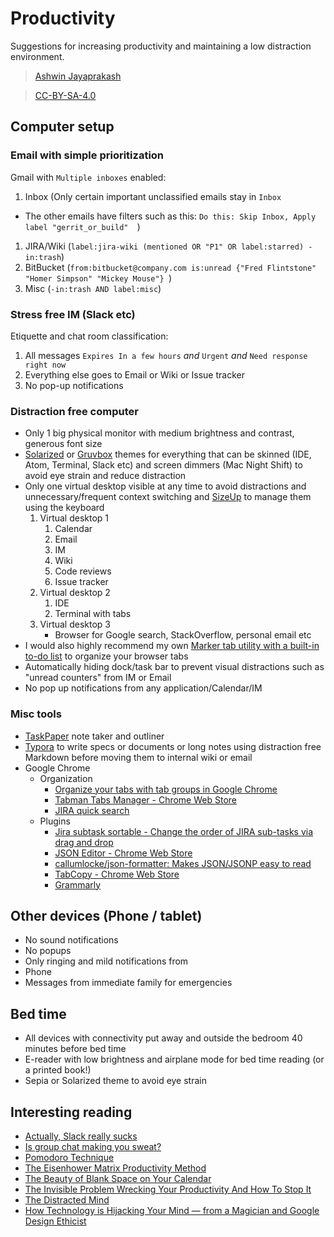 # Productivity

Suggestions for increasing productivity and maintaining a low distraction environment.

> [Ashwin Jayaprakash](https://ashwinjay.github.io/)

> [CC-BY-SA-4.0](https://creativecommons.org/licenses/by-sa/4.0/)

## Computer setup

### Email with simple prioritization

Gmail with `Multiple inboxes` enabled:
1. Inbox (Only certain important unclassified emails stay in `Inbox`
 * The other emails have filters such as this: `Do this: Skip Inbox, Apply label "gerrit_or_build"	`)
1. JIRA/Wiki (`label:jira-wiki (mentioned OR "P1" OR label:starred) -in:trash`)
1. BitBucket (`from:bitbucket@company.com is:unread {"Fred Flintstone" "Homer Simpson" "Mickey Mouse"} `)
1. Misc (`-in:trash AND label:misc`)

### Stress free IM (Slack etc)

Etiquette and chat room classification:

1. All messages `Expires In a few hours` *and* `Urgent` *and* `Need response right now`
1. Everything else goes to Email or Wiki or Issue tracker
1. No pop-up notifications

### Distraction free computer

* Only 1 big physical monitor with medium brightness and contrast, generous font size
* [Solarized](http://ethanschoonover.com/solarized) or [Gruvbox](https://www.google.com/search?q=gruvbox+theme) themes for everything that can be skinned (IDE, Atom, Terminal, Slack etc) and screen dimmers (Mac Night Shift) to avoid eye strain and reduce distraction
* Only one virtual desktop visible at any time to avoid distractions and unnecessary/frequent context switching and [SizeUp](http://www.irradiatedsoftware.com/sizeup/) to manage them using the keyboard
  1. Virtual desktop 1
     1. Calendar
     1. Email
     1. IM
     1. Wiki
     1. Code reviews
     1. Issue tracker
  1. Virtual desktop 2
     1. IDE
     1. Terminal with tabs
  1. Virtual desktop 3
     * Browser for Google search, StackOverflow, personal email etc
* I would also highly recommend my own [Marker tab utility with a built-in to-do list](https://github.com/AshwinJay/todo) to organize your browser tabs
* Automatically hiding dock/task bar to prevent visual distractions such as "unread counters" from IM or Email
* No pop up notifications from any application/Calendar/IM

### Misc tools
* [TaskPaper](https://www.taskpaper.com/) note taker and outliner
* [Typora](https://typora.io/) to write specs or documents or long notes using distraction free Markdown before moving them to internal wiki or email
* Google Chrome
  * Organization
    * [Organize your tabs with tab groups in Google Chrome](https://blog.google/products/chrome/manage-tabs-with-google-chrome/)
    * [Tabman Tabs Manager - Chrome Web Store](https://chrome.google.com/webstore/detail/tabman-tabs-manager/hgmnkflcjcohihpdcniifjbafcdelhlm)  
    * [JIRA quick search](https://stackoverflow.com/questions/17239740/add-jira-quick-search-to-chrome-omnibox)
  * Plugins
    * [Jira subtask sortable - Change the order of JIRA sub-tasks via drag and drop](https://github.com/gaerae/jira-subtask-sortable)  
    * [JSON Editor - Chrome Web Store](https://chrome.google.com/webstore/detail/json-editor/lhkmoheomjbkfloacpgllgjcamhihfaj)  
    * [callumlocke/json-formatter: Makes JSON/JSONP easy to read](https://github.com/callumlocke/json-formatter)  
    * [TabCopy - Chrome Web Store](https://chrome.google.com/webstore/detail/tabcopy/micdllihgoppmejpecmkilggmaagfdmb)  
    * [Grammarly](http://grammarly.com/)

## Other devices (Phone / tablet)

* No sound notifications
* No popups
* Only ringing and mild notifications from
 * Phone
 * Messages from immediate family for emergencies

## Bed time

* All devices with connectivity put away and outside the bedroom 40 minutes before bed time
* E-reader with low brightness and airplane mode for bed time reading (or a printed book!)
 * Sepia or Solarized theme to avoid eye strain

## Interesting reading
* [Actually, Slack really sucks](https://medium.com/@chrisjbatts/actually-slack-really-sucks-625802f1420a)
* [Is group chat making you sweat?](https://m.signalvnoise.com/is-group-chat-making-you-sweat-744659addf7d)
* [Pomodoro Technique](http://pomodorotechnique.com/)
* [The Eisenhower Matrix Productivity Method](http://blog.trello.com/eisenhower-matrix-productivity-tool-trello-board)
* [The Beauty of Blank Space on Your Calendar](http://www.andrewmerle.com/blog/2016/1/11/the-beauty-of-blank-space-on-your-calendar)
* [The Invisible Problem Wrecking Your Productivity And How To Stop It](http://blog.trello.com/why-context-switching-ruins-productivity/)
* [The Distracted Mind](https://youtu.be/7Wg0ho9UELY)
* [How Technology is Hijacking Your Mind — from a Magician and Google Design Ethicist](https://medium.com/swlh/how-technology-hijacks-peoples-minds-from-a-magician-and-google-s-design-ethicist-56d62ef5edf3)

